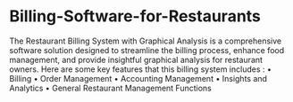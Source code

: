 # Billing-Software-for-Restaurants
The Restaurant Billing System with Graphical Analysis is a comprehensive software solution designed to streamline the billing process, enhance food management, and provide insightful graphical analysis for restaurant owners.
Here are some key features that this billing system includes :
• Billing
• Order Management
• Accounting Management
• Insights and Analytics
• General Restaurant Management Functions
